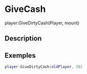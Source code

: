 # GiveCash
player:GiveDirtyCash(Player, mount)

## Description

## Exemples

```lua
player:GiveDirtyCash(oldPlayer, 50)
```
